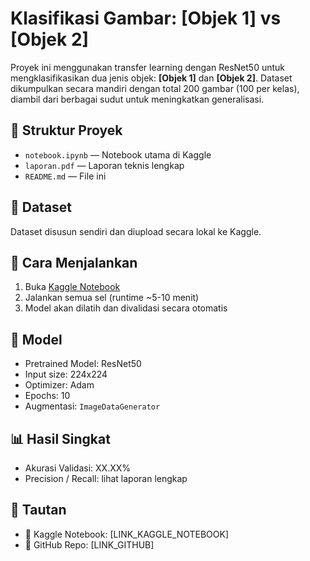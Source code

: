# Klasifikasi Gambar: [Objek 1] vs [Objek 2]

Proyek ini menggunakan transfer learning dengan ResNet50 untuk mengklasifikasikan dua jenis objek: **[Objek 1]** dan **[Objek 2]**. Dataset dikumpulkan secara mandiri dengan total 200 gambar (100 per kelas), diambil dari berbagai sudut untuk meningkatkan generalisasi.

## 📁 Struktur Proyek
- `notebook.ipynb` — Notebook utama di Kaggle
- `laporan.pdf` — Laporan teknis lengkap
- `README.md` — File ini

## 🔗 Dataset
Dataset disusun sendiri dan diupload secara lokal ke Kaggle.

## 🚀 Cara Menjalankan
1. Buka [Kaggle Notebook](https://www.kaggle.com/code/ahmadmukhlisfarhan/notebook54fa284275/edit)
2. Jalankan semua sel (runtime ~5-10 menit)
3. Model akan dilatih dan divalidasi secara otomatis

## 🧠 Model
- Pretrained Model: ResNet50
- Input size: 224x224
- Optimizer: Adam
- Epochs: 10
- Augmentasi: `ImageDataGenerator`

## 📊 Hasil Singkat
- Akurasi Validasi: XX.XX%
- Precision / Recall: lihat laporan lengkap

## 📎 Tautan
- 📘 Kaggle Notebook: [LINK_KAGGLE_NOTEBOOK]
- 💾 GitHub Repo: [LINK_GITHUB]

